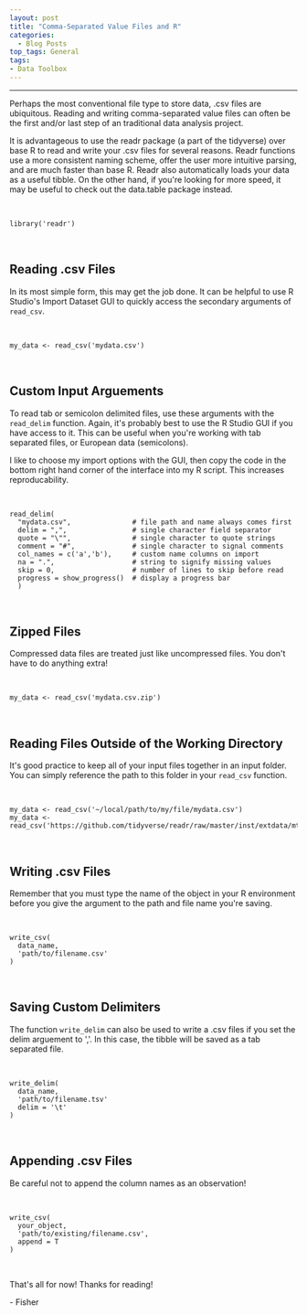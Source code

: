 ```yaml
---
layout: post
title: "Comma-Separated Value Files and R"
categories:
  - Blog Posts
top_tags: General
tags:
- Data Toolbox
---
```


<hr> 

Perhaps the most conventional file type to store data, .csv files are ubiquitous. 
Reading and writing comma-separated value files can often be the first and/or last step
of an traditional data analysis project.

It is advantageous to use the readr package (a part of the tidyverse) over base R to
read and write your .csv files for several reasons. Readr functions use a more
consistent naming scheme, offer the user more intuitive parsing, and
are much faster than base R. Readr also automatically loads your data as
a useful tibble. On the other hand, if you're looking for more speed, it may be 
useful to check out the data.table package instead.

<br>

    library('readr')

<br>

## Reading .csv Files

In its most simple form, this may get the job done. It can be helpful to
use R Studio's Import Dataset GUI to quickly access the secondary
arguments of `read_csv`.

<br>

    my_data <- read_csv('mydata.csv')

<br>


## Custom Input Arguements

To read tab or semicolon delimited files, use these arguments with the
`read_delim` function. Again, it's probably best to use the R Studio GUI
if you have access to it. This can be useful when you're working with
tab separated files, or European data (semicolons).

I like to choose my import options with the GUI, then copy the code in the
bottom right hand corner of the interface into my R script. This increases
reproducability. 


<br>

    read_delim(
      "mydata.csv",               # file path and name always comes first
      delim = ",",                # single character field separator
      quote = "\"",               # single character to quote strings
      comment = "#",              # single character to signal comments
      col_names = c('a','b'),     # custom name columns on import
      na = ".",                   # string to signify missing values
      skip = 0,                   # number of lines to skip before read
      progress = show_progress()  # display a progress bar
      )

<br>

## Zipped Files

Compressed data files are treated just like uncompressed files. You don't have to do anything extra!


<br>

    my_data <- read_csv('mydata.csv.zip')

<br>


## Reading Files Outside of the Working Directory

It's good practice to keep all of your input files together in an input folder. 
You can simply reference the path to this folder in your `read_csv` function.

<br> 

    my_data <- read_csv('~/local/path/to/my/file/mydata.csv')
    my_data <- read_csv('https://github.com/tidyverse/readr/raw/master/inst/extdata/mtcars.csv')

<br>


## Writing .csv Files


Remember that you must type the name of the object in your R environment
before you give the argument to the path and file name you're saving.

<br>

    write_csv(
      data_name, 
      'path/to/filename.csv'
    )

<br>

## Saving Custom Delimiters

The function `write_delim` can also be used to write a .csv files if you
set the delim arguement to ','. In this case, the tibble will be saved as
a tab separated file.

<br>

    write_delim(
      data_name,                
      'path/to/filename.tsv'    
      delim = '\t'              
    )

<br>


## Appending .csv Files

Be careful not to append the column names as an observation!


<br>

    write_csv(
      your_object,
      'path/to/existing/filename.csv',
      append = T
    )

<br>

That's all for now! Thanks for reading!

\- Fisher

<br> 
<br>
